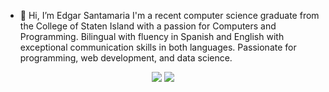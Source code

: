 - 👋 Hi, I’m Edgar Santamaria
 I'm a recent computer science graduate from the College of Staten Island with a passion for Computers and Programming. 
 Bilingual with fluency in Spanish and English with exceptional communication skills in both languages. 
 Passionate for programming, web development, and data science.

<p align="center">
  <img src ="https://github-readme-stats.vercel.app/api?username=edgarsantamaria&show_icons=true&count_private=true&theme=outrun&hide_border=true&hide=issues,contribs&bg_color=00000000"> <img src ="https://github-readme-stats.vercel.app/api/top-langs/?username=edgarsantamaria&layout=compact&hide_border=true&theme=outrun&bg_color=00000000&langs_count=6&hide=c%23,shaderlab">

</p>

